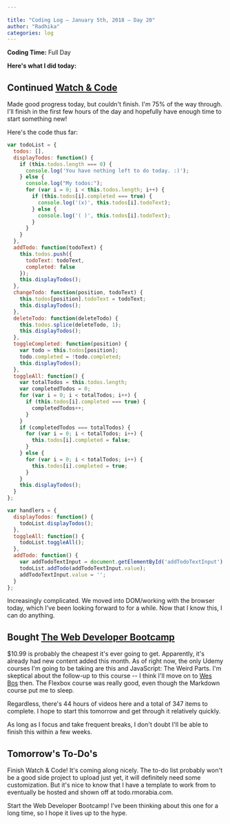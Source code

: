 ```yaml
---
 
title: "Coding Log — January 5th, 2018 — Day 20"
author: "Radhika"
categories: log
---
```


**Coding Time:** Full Day

**Here's what I did today:**

## Continued [Watch & Code](http://watchandcode.com)

Made good progress today, but couldn't finish. I'm 75% of the way through. I'll finish in the first few hours of the day and hopefully have enough time to start something new!

Here's the code thus far:

```js
var todoList = {
  todos: [],
  displayTodos: function() {
    if (this.todos.length === 0) {
      console.log('You have nothing left to do today. :)');
    } else {
      console.log("My todos:");
      for (var i = 0; i < this.todos.length; i++) {
        if (this.todos[i].completed === true) {
          console.log('(x)', this.todos[i].todoText);
        } else {
          console.log('( )', this.todos[i].todoText);
        }
      }
    }
  },
  addTodo: function(todoText) {
    this.todos.push({
      todoText: todoText,
      completed: false
    });
    this.displayTodos();
  },
  changeTodo: function(position, todoText) {
    this.todos[position].todoText = todoText;
    this.displayTodos();
  },
  deleteTodo: function(deleteTodo) {
    this.todos.splice(deleteTodo, 1);
    this.displayTodos();
  },
  toggleCompleted: function(position) {
    var todo = this.todos[position];
    todo.completed = !todo.completed;
    this.displayTodos();
  },
  toggleAll: function() {
    var totalTodos = this.todos.length;
    var completedTodos = 0;
    for (var i = 0; i < totalTodos; i++) {
      if (this.todos[i].completed === true) {
        completedTodos++;
      }
    }
    if (completedTodos === totalTodos) {
      for (var i = 0; i < totalTodos; i++) {
        this.todos[i].completed = false;
      }
    } else {
      for (var i = 0; i < totalTodos; i++) {
        this.todos[i].completed = true;
      }
    }
    this.displayTodos();
  }
};

var handlers = {
  displayTodos: function() {
    todoList.displayTodos();
  },
  toggleAll: function() {
    todoList.toggleAll();
  },
  addTodo: function() {
    var addTodoTextInput = document.getElementById('addTodoTextInput')
    todoList.addTodo(addTodoTextInput.value);
    addTodoTextInput.value = '';
  }
};
```

Increasingly complicated. We moved into DOM/working with the browser today, which I've been looking forward to for a while. Now that I know this, I can do anything.

## Bought [The Web Developer Bootcamp](https://www.udemy.com/the-web-developer-bootcamp)

$10.99 is probably the cheapest it's ever going to get. Apparently, it's already had new content added this month. As of right now, the only Udemy courses I'm going to be taking are this and JavaScript: The Weird Parts. I'm skeptical about the follow-up to this course -- I think I'll move on to [Wes Bos](http://wesbos.com) then. The Flexbox course was really good, even though the Markdown course put me to sleep.

Regardless, there's 44 hours of videos here and a total of 347 items to complete. I hope to start this tomorrow and get through it relatively quickly.

As long as I focus and take frequent breaks, I don't doubt I'll be able to finish this within a few weeks.

## Tomorrow's To-Do's

Finish Watch & Code! It's coming along nicely. The to-do list probably won't be a good side project to upload just yet, it will definitely need some customization. But it's nice to know that I have a template to work from to eventually be hosted and shown off at todo.rmorabia.com. 

Start the Web Developer Bootcamp! I've been thinking about this one for a long time, so I hope it lives up to the hype.